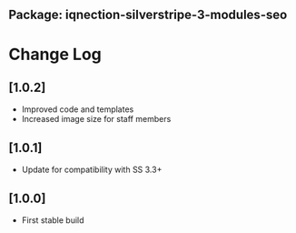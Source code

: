 ## Package: iqnection-silverstripe-3-modules-seo
# Change Log


## [1.0.2]
- Improved code and templates
- Increased image size for staff members

## [1.0.1]
- Update for compatibility with SS 3.3+

## [1.0.0]
- First stable build